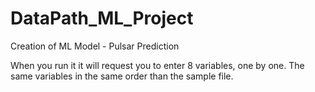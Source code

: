 # DataPath_ML_Project
Creation of ML Model - Pulsar Prediction

When you run it it will request you to enter 8 variables, one by one. The same variables in the same order than the sample file. 

